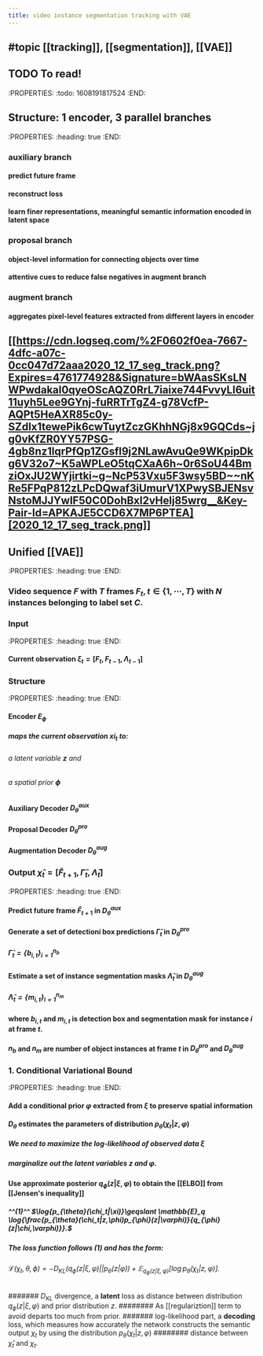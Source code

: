 ```yaml
---
title: video instance segmentation tracking with VAE
---
```


## #topic  [[tracking]], [[segmentation]], [[VAE]]
## TODO  To read!
:PROPERTIES:
:todo: 1608191817524
:END:
## Structure: 1 encoder, 3 parallel branches
:PROPERTIES:
:heading: true
:END:
### auxiliary branch
#### predict future frame
#### reconstruct loss
#### learn finer representations, meaningful semantic information encoded in latent space
### proposal branch
#### object-level information for connecting objects over time
#### attentive cues to reduce false negatives in augment branch
### augment branch
#### aggregates pixel-level features extracted from different layers in encoder
## [[https://cdn.logseq.com/%2F0602f0ea-7667-4dfc-a07c-0cc047d72aaa2020_12_17_seg_track.png?Expires=4761774928&Signature=bWAasSKsLNWPwdakaI0qyeOScAQZ0RrL7iaixe744FvvyLI6uit11uyh5Lee9GYnj-fuRRTrTgZ4-g78VcfP-AQPt5HeAXR85c0y-SZdIx1tewePik6cwTuytZczGKhhNGj8x9GQCds~jg0vKfZR0YY57PSG-4gb8nz1lqrPfQp1ZGsfI9j2NLawAvuQe9WKpipDkg6V32o7~K5aWPLeO5tqCXaA6h~0r6SoU44BmziOxJU2WYjirtki~g~NcP53Vxu5F3wsy5BD~~nKRe5FPqP812zLPcDQwaf3iUmurV1XPwySBJENsvNstoMJJYwIF50C0DohBxI2vHelj85wrg__&Key-Pair-Id=APKAJE5CCD6X7MP6PTEA][2020_12_17_seg_track.png]]
## Unified [[VAE]]
:PROPERTIES:
:heading: true
:END:
### Video sequence $F$ with $T$ frames $F_t, t\in{\{1, \cdots, T\}}$ with $N$ instances belonging to label set $C$.
### Input
:PROPERTIES:
:heading: true
:END:
#### Current observation $\xi_t=[F_t,F_{t-1}, \Lambda_{t-1}]$
### Structure
:PROPERTIES:
:heading: true
:END:
#### Encoder $E_{\phi}$
##### maps the current observation $xi_t$ to:
###### a latent variable $\mathbf{z}$ and
###### a spatial prior $\mathbf{\phi}$
#### Auxiliary Decoder $D_{\theta}^{aux}$
#### Proposal Decoder $D_{\theta}^{pro}$
#### Augmentation Decoder $D_{\theta}^{aug}$
### Output $\hat{\chi}_t=[\hat{F}_{t+1},\hat{\Gamma}_{t},\hat{\Lambda}_t]$
:PROPERTIES:
:heading: true
:END:
#### Predict future frame $\hat{F}_{t+1}$ in $D_{\theta}^{aux}$
#### Generate a set of detectioni box predictions $\hat{\Gamma}_{t}$ in $D_{\theta}^{pro}$
##### $\hat{\Gamma}_{t}=\{b_{i,t}\}^{n_b}_{i=1}$
#### Estimate a set of instance segmentation masks $\hat{\Lambda}_t$ in $D_{\theta}^{aug}$
##### $\hat{\Lambda}_t=\{m_{i,t}\}_{i=1}^{n_m}$
#### where $b_{i,t}$ and $m_{i,t}$ is detection box and segmentation mask for instance $i$ at frame $t$.
#### $n_b$ and $n_m$ are number of object instances at frame $t$ in $D_{\theta}^{pro}$ and $D_{\theta}^{aug}$
### 1. Conditional Variational Bound
:PROPERTIES:
:heading: true
:END:
#### Add a conditional prior $\varphi$ extracted from $\xi$ to preserve spatial information
#### $D_{\theta}$ estimates the parameters of distribution $p_{\theta}(\chi_t|z,\varphi)$
##### We need to maximize the **log-likelihood** of observed data $\xi$
##### **marginalize out** the latent variables $z$ and $\varphi$.
#### Use approximate posterior $q_{\phi}(z|\xi,\varphi)$ to obtain the [[ELBO]] from [[Jensen's inequality]]
##### ^^(1)^^ $\log{p_{\theta}(\chi_t|\xi)}\geqslant \mathbb{E}_q \log{\frac{p_{\theta}(\chi_t|z,\phi)p_{\phi}(z|\varphi)}{q_{\phi}(z|\chi,\varphi)}}.$
##### The loss function follows (1) and has the form:
###### $\mathcal{L}(\chi_t,\theta, \phi)=-D_{KL}\left(q_{\phi}(z|\xi,\varphi)||p_{\theta}(z|\varphi)\right) + \mathbb{E}_{q_{\phi}(z|\xi,\varphi)}[\log{p_{\theta}(\chi_t|z,\varphi)}].$
####### $D_{KL}$ divergence, a **latent** loss as distance between distribution $q_{\phi}(z|\xi,\varphi)$ and prior distribution $z$.
######## As [[regulariztion]] term to avoid departs too much from prior.
####### log-likelihood part, a **decoding** loss, which measures how accurately the network constructs the semantic output $\chi_t$ by using the distribution $p_{\theta}(\chi_t|z,\varphi)$
######## distance between $\hat{\chi}_t$ and $\chi_t$.
###

